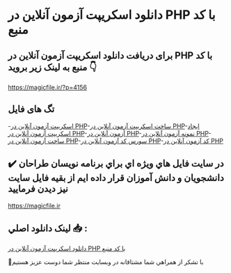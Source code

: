 # دانلود اسکریپت آزمون آنلاین در PHP با کد منبع

## برای دریافت دانلود اسکریپت آزمون آنلاین در PHP با کد منبع به لینک زیر بروید 👇

https://magicfile.ir/?p=4156

## تگ های فایل

-[اسکریپت آزمون آنلاین در PHP](https://magicfile.ir/product/%d8%a7%d8%b3%da%a9%d8%b1%db%8c%d9%be%d8%aa%d8%a2%d8%b2%d9%85%d9%88%d9%86-%d8%a2%d9%86%d9%84%d8%a7%db%8c%d9%86-%d8%af%d8%b1-php-%d8%a8%d8%a7-%da%a9%d8%af-%d9%85%d9%86%d8%a8%d8%b9/)-[ساخت اسکریپت آزمون آنلاین در PHP](https://magicfile.ir/product/%d8%a7%d8%b3%da%a9%d8%b1%db%8c%d9%be%d8%aa%d8%a2%d8%b2%d9%85%d9%88%d9%86-%d8%a2%d9%86%d9%84%d8%a7%db%8c%d9%86-%d8%af%d8%b1-php-%d8%a8%d8%a7-%da%a9%d8%af-%d9%85%d9%86%d8%a8%d8%b9/)-[ایجاد اسکریپت آزمون آنلاین در PHP](https://magicfile.ir/product/%d8%a7%d8%b3%da%a9%d8%b1%db%8c%d9%be%d8%aa%d8%a2%d8%b2%d9%85%d9%88%d9%86-%d8%a2%d9%86%d9%84%d8%a7%db%8c%d9%86-%d8%af%d8%b1-php-%d8%a8%d8%a7-%da%a9%d8%af-%d9%85%d9%86%d8%a8%d8%b9/)-[آزمون آنلاین در PHP](https://magicfile.ir/product/%d8%a7%d8%b3%da%a9%d8%b1%db%8c%d9%be%d8%aa%d8%a2%d8%b2%d9%85%d9%88%d9%86-%d8%a2%d9%86%d9%84%d8%a7%db%8c%d9%86-%d8%af%d8%b1-php-%d8%a8%d8%a7-%da%a9%d8%af-%d9%85%d9%86%d8%a8%d8%b9/)-[نمونه آزمون آنلاین در PHP](https://magicfile.ir/product/%d8%a7%d8%b3%da%a9%d8%b1%db%8c%d9%be%d8%aa%d8%a2%d8%b2%d9%85%d9%88%d9%86-%d8%a2%d9%86%d9%84%d8%a7%db%8c%d9%86-%d8%af%d8%b1-php-%d8%a8%d8%a7-%da%a9%d8%af-%d9%85%d9%86%d8%a8%d8%b9/)-[ساخت آزمون آنلاین در PHP](https://magicfile.ir/product/%d8%a7%d8%b3%da%a9%d8%b1%db%8c%d9%be%d8%aa%d8%a2%d8%b2%d9%85%d9%88%d9%86-%d8%a2%d9%86%d9%84%d8%a7%db%8c%d9%86-%d8%af%d8%b1-php-%d8%a8%d8%a7-%da%a9%d8%af-%d9%85%d9%86%d8%a8%d8%b9/)-[سورس کد آزمون آنلاین در PHP](https://magicfile.ir/product/%d8%a7%d8%b3%da%a9%d8%b1%db%8c%d9%be%d8%aa%d8%a2%d8%b2%d9%85%d9%88%d9%86-%d8%a2%d9%86%d9%84%d8%a7%db%8c%d9%86-%d8%af%d8%b1-php-%d8%a8%d8%a7-%da%a9%d8%af-%d9%85%d9%86%d8%a8%d8%b9/)-[کد آزمون آنلاین در PHP](https://magicfile.ir/product/%d8%a7%d8%b3%da%a9%d8%b1%db%8c%d9%be%d8%aa%d8%a2%d8%b2%d9%85%d9%88%d9%86-%d8%a2%d9%86%d9%84%d8%a7%db%8c%d9%86-%d8%af%d8%b1-php-%d8%a8%d8%a7-%da%a9%d8%af-%d9%85%d9%86%d8%a8%d8%b9/)

## ✔️ در سايت فايل هاي ويژه اي براي برنامه نويسان طراحان دانشجويان و دانش آموزان قرار داده ايم از بقيه فايل سايت نيز ديدن فرماييد

https://magicfile.ir


## لينک دانلود اصلي 📥 :

[دانلود اسکریپت آزمون آنلاین در PHP با کد منبع](https://magicfile.ir/product/%d8%a7%d8%b3%da%a9%d8%b1%db%8c%d9%be%d8%aa%d8%a2%d8%b2%d9%85%d9%88%d9%86-%d8%a2%d9%86%d9%84%d8%a7%db%8c%d9%86-%d8%af%d8%b1-php-%d8%a8%d8%a7-%da%a9%d8%af-%d9%85%d9%86%d8%a8%d8%b9/) 


🙏با تشکر از همراهي شما مشتاقانه در وبسایت منتظر شما دوست عزیز هستیم

